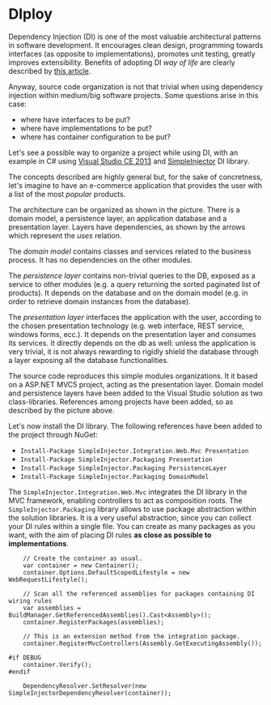 # DIploy

Dependency Injection (DI) is one of the most valuable architectural patterns in software development. It encourages clean design, programming towards interfaces (as opposite to implementations), promotes unit testing, greatly improves extensibility. Benefits of adopting DI *way of life* are clearly described by [this article](http://kozmic.net/2012/10/23/ioc-container-solves-a-problem-you-might-not-have-but-its-a-nice-problem-to-have/).

Anyway, source code organization is not that trivial when using dependency injection within medium/big software projects. Some questions arise in this case:
 * where have interfaces to be put?
 * where have implementations to be put?
 * where has container configuration to be put?

Let's see a possible way to organize a project while using DI, with an example in C# using [Visual Studio CE 2013](https://www.visualstudio.com/it/vs/community/) and [SimpleInjector](https://simpleinjector.org/index.html) DI library.

The concepts described are highly general but, for the sake of concretness, let's imagine to have an e-commerce application that provides the user with a list of the most *popular* products.

The architecture can be organized as shown in the picture. There is a domain model, a persistence layer, an application database and a presentation layer. Layers have dependencies, as shown by the arrows which represent the *uses* relation.

The *domain model* contains classes and services related to the business process. It has no dependencies on the other modules.

The *persistence layer* contains non-trivial queries to the DB, exposed as a service to other modules (e.g. a query returning the sorted paginated list of products). It depends on the database and on the domain model (e.g. in order to retrieve domain instances from the database).

The *presentation layer* interfaces the application with the user, according to the chosen presentation technology (e.g. web interface, REST service, windows forms, ecc.). It depends on the presentation layer and consumes its services. It directly depends on the db as well: unless the application is very trivial, it is not always rewarding to rigidly shield the database through a layer exposing all the database functionalities.

The source code reproduces this simple modules organizations. It it based on a ASP.NET MVC5 project, acting as the presentation layer. Domain model and persistence layers have been added to the Visual Studio solution as two class-libraries. References among projects have been added, so as described by the picture above.



Let's now install the DI library. The following references have been added to the project through NuGet:

* `Install-Package SimpleInjector.Integration.Web.Mvc Presentation`
* `Install-Package SimpleInjector.Packaging Presentation`
* `Install-Package SimpleInjector.Packaging PersistenceLayer`
* `Install-Package SimpleInjector.Packaging DomainModel`

The `SimpleInjector.Integration.Web.Mvc` integrates the DI library in the MVC framework, enabling controllers to act as composition roots. The `SimpleInjector.Packaging` library allows to use package abstraction within the solution libraries. It is a very useful abstraction, since you can collect your DI rules within a single file. You can create as many packages as you want, with the aim of placing DI rules **as close as possible to implementations**.

```
	// Create the container as usual.
    var container = new Container();
    container.Options.DefaultScopedLifestyle = new WebRequestLifestyle();

    // Scan all the referenced assemblies for packages containing DI wiring rules
    var assemblies = BuildManager.GetReferencedAssemblies().Cast<Assembly>();
    container.RegisterPackages(assemblies);

    // This is an extension method from the integration package.
    container.RegisterMvcControllers(Assembly.GetExecutingAssembly());

#if DEBUG
    container.Verify();
#endif

    DependencyResolver.SetResolver(new SimpleInjectorDependencyResolver(container));
```